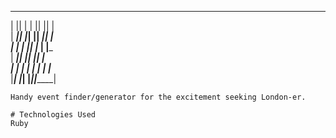  _______  __   __  _______  _______   
|       ||  | |  ||       ||       |  
|    ___||  |_|  ||    ___||    ___|  
|   |___ |       ||   |___ |   |___   
|    ___||       ||    ___||    ___|  
|   |___  |     | |   |___ |   |___   
|_______|  |___|  |_______||_______|
```
Handy event finder/generator for the excitement seeking London-er.

# Technologies Used
Ruby 
